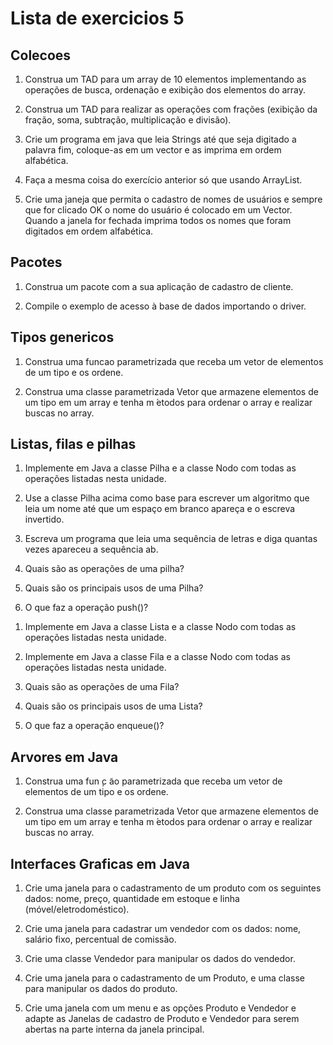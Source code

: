 # Lista de exercicios 5

## Colecoes

1) Construa um TAD para um array de 10 elementos implementando as operações de busca, ordenação e exibição dos elementos do array.

2) Construa um TAD para realizar as operações com frações (exibição da fração, soma, subtração, multiplicação e divisão).

3) Crie um programa em java que leia Strings até que seja digitado a palavra fim, coloque-as em um vector e as imprima em ordem alfabética.

4) Faça a mesma coisa do exercício anterior só que usando ArrayList.

5) Crie uma janeja que permita o cadastro de nomes de usuários e sempre que for clicado OK o nome do usuário é colocado em um Vector. Quando a janela for fechada imprima todos os nomes que foram digitados em ordem alfabética.

## Pacotes

1) Construa um pacote com a sua aplicação de cadastro de cliente.

2) Compile o exemplo de acesso à base de dados importando o driver.

## Tipos genericos

1) Construa uma funcao parametrizada que receba um vetor de elementos de um tipo e os ordene.

2) Construa uma classe parametrizada Vetor que armazene elementos de um tipo em um array e tenha m ́etodos para ordenar o array e realizar buscas no array.

## Listas, filas e pilhas

1) Implemente em Java a classe Pilha e a classe Nodo com todas as operações listadas nesta unidade.

2) Use a classe Pilha acima como base para escrever um algoritmo que leia um nome até que um espaço em branco apareça e o escreva invertido.

3) Escreva um programa que leia uma sequência de letras e diga quantas vezes apareceu a sequência ab.

4) Quais são as operações de uma pilha?

5) Quais são os principais usos de uma Pilha?

6) O que faz a operação push()?

1. Implemente em Java a classe Lista e a classe Nodo com todas as operações listadas nesta unidade.

2. Implemente em Java a classe Fila e a classe Nodo com todas as operações listadas nesta unidade.

3. Quais são as operações de uma Fila?

4. Quais são os principais usos de uma Lista?

5. O que faz a operação enqueue()?

## Arvores em Java

1) Construa uma fun ̧c ̃ao parametrizada que receba um vetor de elementos de um tipo e os ordene.

2) Construa uma classe parametrizada Vetor que armazene elementos de um tipo em um array e tenha m ́etodos para ordenar o array e realizar buscas no array.

## Interfaces Graficas em Java

1) Crie uma janela para o cadastramento de um produto com os seguintes dados: nome, preço, quantidade em estoque e linha (móvel/eletrodoméstico).

2) Crie uma janela para cadastrar um vendedor com os dados: nome, salário fixo, percentual de comissão.

3) Crie uma classe Vendedor para manipular os dados do vendedor.

4) Crie uma janela para o cadastramento de um Produto, e uma classe para manipular os dados do produto.

5) Crie uma janela com um menu e as opções Produto e Vendedor e adapte as Janelas de cadastro de Produto e Vendedor para serem abertas na parte interna da janela principal.
